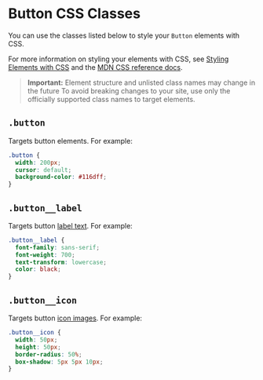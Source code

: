 # Button CSS Classes

You can use the classes listed below
to style your `Button` elements with CSS.

For more information on styling your elements with CSS, see
[Styling Elements with CSS]($w/styling-elements-with-css) and the
[MDN CSS reference docs](https://developer.mozilla.org/en-US/docs/Learn/CSS).

<blockquote class="important">

__Important:__
Element structure and unlisted class names may change in the future
To avoid breaking changes to your site,
use only the officially supported class names to target elements.

</blockquote>

## `.button`

Targets button elements.
For example:

```css
.button {
  width: 200px;
  cursor: default;
  background-color: #116dff;
}
```

## `.button__label`

Targets button [label text]($w/button/label).
For example:

```css
.button__label {
  font-family: sans-serif;
  font-weight: 700;
  text-transform: lowercase;
  color: black;
}
```

## `.button__icon`

Targets button [icon images]($w/button/icon).
For example:

```css
.button__icon {
  width: 50px;
  height: 50px;
  border-radius: 50%;
  box-shadow: 5px 5px 10px;
}
```
